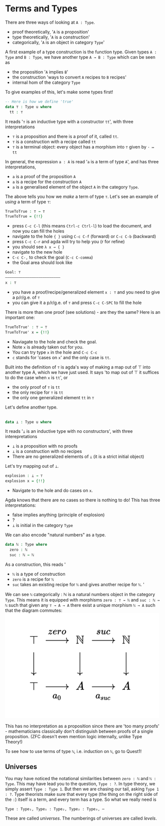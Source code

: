 # Terms and Types

There are three ways of looking at `A : Type`.
  - proof theoretically, '`A` is a proposition'
  - type theoretically, '`A` is a construction'
  - categorically, '`A` is an object in category `Type`'

A first example of a type construction is the function type.
Given types `A : Type` and `B : Type`, 
we have another type `A → B : Type` which can be seen as
  - the proposition '`A` implies `B`'
  - the construction 'ways to convert `A` recipes to `B` recipes'
  - internal hom of the category `Type`

To give examples of this, let's make some types first!

```agda 
-- Here is how we define 'true'
data ⊤ : Type u where
  tt : ⊤
```

It reads '`⊤` is an inductive type with a constructor `tt`',
with three interpretations
  - `⊤` is a proposition and there is a proof of it, called `tt`.
  - `⊤` is a construction with a recipe called `tt`
  - `⊤` is a terminal object: every object has a morphism into `⊤` given by `· ↦ tt`

In general, the expression `a : A` is read '`a` is a term of type `A`',
and has three interpretations,
  - `a` is a proof of the proposition `A`
  - `a` is a recipe for the construction `A`
  - `a` is a generalised element of the object `A` in the category `Type`.

The above tells you how we _make_ a term of type `⊤`.
Let's see an example of _using_ a term of type `⊤`:

```agda
TrueToTrue : ⊤ → ⊤
TrueToTrue = {!!}
```

  - press `C-c C-l` (this means `Ctrl-c Ctrl-l`) to load the document,
    and now you can fill the holes
  - navigate to the hole `{ }` using `C-c C-f` (forward) or `C-c C-b` (backward)
  - press `C-c C-r` and agda will try to help you (r for refine)
  - you should see `λ x → { }`
  - navigate to the new hole
  - `C-c C-,` to check the goal (`C-c C-comma`)
  - the Goal area should look like

  ```agda
  Goal: ⊤
  —————————————————————————
  x : ⊤
  ```

  - you have a proof/recipe/generalized element `x : ⊤`
  and you need to give a p/r/g.e. of `⊤`
  - you can give it a p/r/g.e. of `⊤` and press `C-c C-SPC` to fill the hole

There is more than one proof (see solutions) - are they the same?
Here is an important one:

```agda
TrueToTrue' : ⊤ → ⊤
TrueToTrue' x = {!!}
```

  - Naviagate to the hole and check the goal.
  - Note `x` is already taken out for you.
  - You can try type `x` in the hole and `C-c C-c`
  - `c` stands for 'cases on `x`' and the only case is `tt`.

Built into the definition of `⊤` is agda's way of making a map out of ⊤
into another type A, which we have just used.
It says 'to map out of ⊤ it suffices to do the case when `x` is `tt`', or
  - the only proof of `⊤` is `tt`
  - the only recipe for `⊤` is `tt`
  - the only one generalized element `tt` in `⊤`

Let's define another type.

```agda

data ⊥ : Type u where

```

It reads '`⊥` is an inductive type with no constructors',
with three interepretations
  - `⊥` is a proposition with no proofs
  - `⊥` is a construction with no recipes
  - There are no generalized elements of `⊥` (it is a strict initial object)

Let's try mapping out of `⊥`.

```agda
explosion : ⊥ → ⊤
explosion x = {!!}
```

  - Navigate to the hole and do cases on `x`.

Agda knows that there are no cases so there is nothing to do!
This has three interpretations:
  - false implies anything (principle of explosion)
  - ?
  - `⊥` is initial in the category `Type`

We can also encode "natural numbers" as a type.

```agda
data ℕ : Type where
  zero : ℕ
  suc : ℕ → ℕ
```

As a construction, this reads '
  - `ℕ` is a type of construction
  - `zero` is a recipe for `ℕ`
  - `suc` takes an existing recipe for `ℕ` and gives
      another recipe for `ℕ`.
  '

We can see `ℕ` categorically :
ℕ is a natural numbers object in the category `Type`.
This means it is equipped with morphisms `zero : ⊤ → ℕ` 
and `suc : ℕ → ℕ` such that
given any `⊤ → A → A` there exist a unique morphism `ℕ → A`
such that the diagram commutes:
<img src="images/nno.png" 
     alt="nno" 
     width="500"
     class="center"/>

This has no interpretation as a proposition since
there are 'too many proofs' -
mathematicians classically don't distinguish
between proofs of a single proposition.
(ZFC doesn't even mention logic internally,
unlike Type Theory!)

To see how to use terms of type `ℕ`, i.e. induction on `ℕ`, 
go to Quest1!

## Universes

You may have noticed the notational similarities between 
`zero : ℕ` and `ℕ : Type`.
This may have lead you to the question, `Type : ?`.
In type theory, we simply assert `Type : Type 1`.
But then we are chasing our tail, asking `Type 1 : ?`.
Type theorists make sure that every type (the thing on the right side of the `:`)
itself is a term, and every term has a type.
So what we really need is 
```
Type : Type₁, Type₁ : Type₂, Type₂ : Type₃, ⋯
```
These are called _universes_.
The numberings of universes are called _levels_.

<!--
Everything we will make will be closed in 
the universe we are in.
For example,

- Do `C-c C-d`. 
  Agda will ask you to input an expression.
- Input `⊤ → ℕ` and hit return.

In the 'agda information' window, you should see `Type`.
This means Agda has _deduced_ `⊤ → ℕ : Type`.
In general, you can use `C-c C-d` to check
the type of terms. 

The reason that `⊤ → ℕ` is a type in `Type`
is because both `⊤, ℕ` are.
-->
